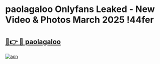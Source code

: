 # paolagaloo Onlyfans Leaked - New Video & Photos March 2025 !44fer

# <h2><a href="https://rj3qyq.iuczelnia.edu.pl?title=paolagaloo&ref=44fer">🔗👉 🔴 paolagaloo</a></h2>

[![acn](https://github.com/user-attachments/assets/0f9c940e-d8b0-45ae-aac7-cd30a18b3e1c)](https://rj3qyq.iuczelnia.edu.pl?title=paolagaloo&ref=44fer)

